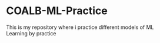 # COALB-ML-Practice
This is my repository where i practice different models of ML
<br/>
Learning by practice
